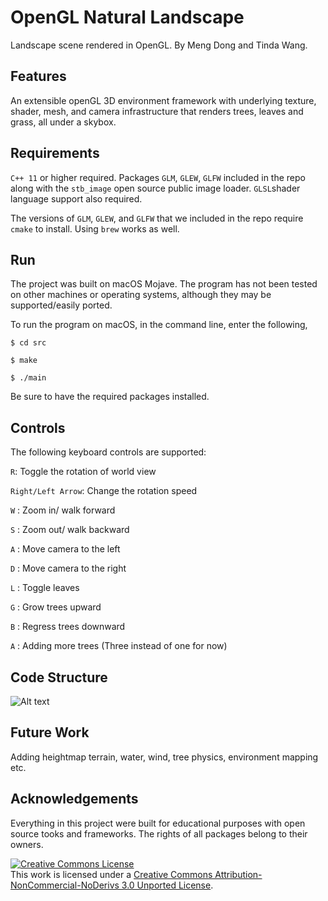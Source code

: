 # OpenGL Natural Landscape
Landscape scene rendered in OpenGL. By Meng Dong and Tinda Wang.

## Features
An extensible openGL 3D environment framework with underlying texture, shader, mesh, and camera infrastructure that renders trees, leaves and grass, all under a skybox.

## Requirements
`C++ 11` or higher required. Packages `GLM`, `GLEW`, `GLFW` included in the repo along with the `stb_image` open source public image loader. `GLSL`shader language support also required. 

The versions of `GLM`, `GLEW`, and `GLFW` that we included in the repo require `cmake` to install. Using `brew` works as well. 

## Run
The project was built on macOS Mojave. The program has not been tested on other machines or operating systems, although they may be supported/easily ported.

To run the program on macOS, in the command line, enter the following,

```$ cd src```

```$ make```

```$ ./main```

Be sure to have the required packages installed. 

## Controls

The following keyboard controls are supported:

 `R`: Toggle the rotation of world view 
 
 `Right/Left Arrow`: Change the rotation speed
 
 `W` : Zoom in/ walk forward
 
 `S` : Zoom out/ walk backward
 
 `A` : Move camera to the left
 
 `D` : Move camera to the right 
 
 `L` : Toggle leaves
 
 `G` : Grow trees upward  
 
 `B` : Regress trees downward
 
 `A` : Adding more trees (Three instead of one for now)

## Code Structure

![Alt text](screenshots/struct.png?raw=true "Code Structure")

## Future Work
Adding heightmap terrain, water, wind, tree physics, environment mapping etc.

## Acknowledgements
Everything in this project were built for educational purposes with open source tooks and frameworks. The rights of all packages belong to their owners. 

<a rel="license" href="http://creativecommons.org/licenses/by-nc-nd/3.0/"><img alt="Creative Commons License" style="border-width:0" src="https://i.creativecommons.org/l/by-nc-nd/3.0/88x31.png" /></a><br />This work is licensed under a <a rel="license" href="http://creativecommons.org/licenses/by-nc-nd/3.0/">Creative Commons Attribution-NonCommercial-NoDerivs 3.0 Unported License</a>.
